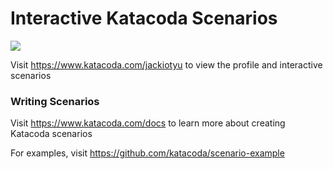 # Interactive Katacoda Scenarios

[![](http://shields.katacoda.com/katacoda/jackiotyu/count.svg)](https://www.katacoda.com/jackiotyu "Get your profile on Katacoda.com")

Visit https://www.katacoda.com/jackiotyu to view the profile and interactive scenarios

### Writing Scenarios
Visit https://www.katacoda.com/docs to learn more about creating Katacoda scenarios

For examples, visit https://github.com/katacoda/scenario-example
